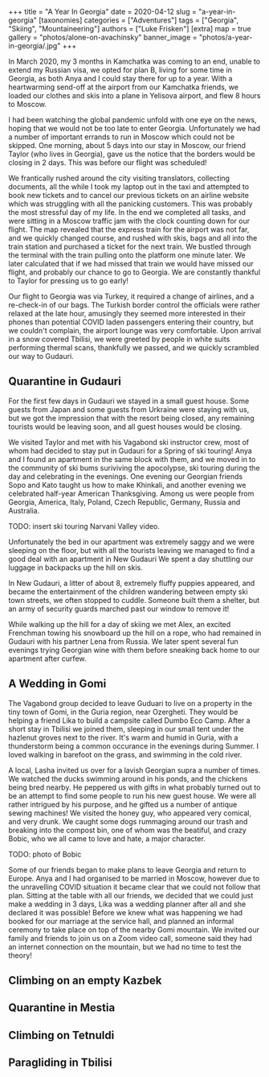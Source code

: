 +++
title = "A Year In Georgia"
date = 2020-04-12
slug = "a-year-in-georgia"
[taxonomies]
categories = ["Adventures"]
tags = ["Georgia", "Skiing", "Mountaineering"]
authors = ["Luke Frisken"]
[extra]
map = true
gallery = "photos/alone-on-avachinsky"
banner_image = "photos/a-year-in-georgia/.jpg"
+++

In March 2020, my 3 months in Kamchatka was coming to an end, unable
to extend my Russian visa, we opted for plan B, living for some time
in Georgia, as both Anya and I could stay there for up to a year. With
a heartwarming send-off at the airport from our Kamchatka friends, we
loaded our clothes and skis into a plane in Yelisova airport, and flew
8 hours to Moscow.

I had been watching the global pandemic unfold with one eye on the
news, hoping that we would not be too late to enter
Georgia. Unfortunately we had a number of important errands to run in
Moscow which could not be skipped. One morning, about 5 days into our
stay in Moscow, our friend Taylor (who lives in Georgia), gave us the
notice that the borders would be closing in 2 days. This was before
our flight was scheduled!

We frantically rushed around the city visiting translators, collecting
documents, all the while I took my laptop out in the taxi and
attempted to book new tickets and to cancel our previous tickets on an
airline website which was struggling with all the panicking
customers. This was probably the most stressful day of my life. In the
end we completed all tasks, and were sitting in a Moscow traffic jam
with the clock counting down for our flight. The map revealed that the
express train for the airport was not far, and we quickly changed
course, and rushed with skis, bags and all into the train station and
purchased a ticket for the next train. We bustled through the terminal
with the train pulling onto the platform one minute later. We later
calculated that if we had missed that train we would have missed our
flight, and probably our chance to go to Georgia. We are constantly
thankful to Taylor for pressing us to go early!

Our flight to Georgia was via Turkey, it required a change of
airlines, and a re-check-in of our bags. The Turkish border control
the officials were rather relaxed at the late hour, amusingly they
seemed more interested in their phones than potential COVID laden
passengers entering their country, but we couldn't complain, the
airport lounge was very comfortable. Upon arrival in a snow covered
Tbilisi, we were greeted by people in white suits performing thermal
scans, thankfully we passed, and we quickly scrambled our way to
Gudauri.

## Quarantine in Gudauri

For the first few days in Gudauri we stayed in a small guest
house. Some guests from Japan and some guests from Urkraine were
staying with us, but we got the impression that with the resort being
closed, any remaining tourists would be leaving soon, and all guest
houses would be closing. 

We visited Taylor and met with his Vagabond ski instructor crew, most
of whom had decided to stay put in Gudauri for a Spring of ski
touring! Anya and I found an apartment in the same block with them,
and we moved in to the community of ski bums suriviving the
apocolypse, ski touring during the day and celebrating in the
evenings. One evening our Georgian friends Sopo and Kato taught us how
to make Khinkali, and another evening we celebrated half-year American
Thanksgiving. Among us were people from Georgia, America, Italy,
Poland, Czech Republic, Germany, Russia and Australia.

TODO: insert ski touring Narvani Valley video.

Unfortunately the bed in our apartment was extremely saggy and we were
sleeping on the floor, but with all the tourists leaving we managed to
find a good deal with an apartment in New Gudauri We spent a day
shuttling our luggage in backpacks up the hill on skis.

In New Gudauri, a litter of about 8, extremely fluffy puppies
appeared, and became the entertainment of the children wandering
between empty ski town streets, we often stopped to cuddle. Someone
built them a shelter, but an army of security guards marched past our
window to remove it!

While walking up the hill for a day of skiing we met Alex, an excited
Frenchman towing his snowboard up the hill on a rope, who had remained
in Gudauri with his partner Lena from Russia. We later spent several
fun evenings trying Georgian wine with them before sneaking back home
to our apartment after curfew.

## A Wedding in Gomi

The Vagabond group decided to leave Guduari to live on a property in
the tiny town of Gomi, in the Guria region, near Ozergheti. They would
be helping a friend Lika to build a campsite called Dumbo Eco
Camp. After a short stay in Tbilisi we joined them, sleeping in our
small tent under the hazlenut groves next to the river. It's warm and
humid in Guria, with a thunderstorm being a common occurance in the
evenings during Summer. I loved walking in barefoot on the grass, and
swimming in the cold river.

A local, Lasha invited us over for a lavish Georgian supra a number of
times. We watched the ducks swimming around in his ponds, and the
chickens being bred nearby. He peppered us with gifts in what probably
turned out to be an attempt to find some people to run his new guest
house. We were all rather intrigued by his purpose, and he gifted us a
number of antique sewing machines! We visited the honey guy, who
appeared very comical, and very drunk. We caught some dogs rummaging
around our trash and breaking into the compost bin, one of whom was
the beatiful, and crazy Bobic, who we all came to love and hate, a
major character.

TODO: photo of Bobic

Some of our friends began to make plans to leave Georgia and return to
Europe. Anya and I had organised to be married in Moscow, however due
to the unravelling COVID situation it became clear that we could not
follow that plan. Sitting at the table with all our friends, we
decided that we could just make a wedding in 3 days, Lika was a
wedding planner after all and she declared it was possible! Before we
knew what was happening we had booked for our marriage at the service
hall, and planned an informal ceremony to take place on top of the
nearby Gomi mountain. We invited our family and friends to join us on
a Zoom video call, someone said they had an internet connection on the
mountain, but we had no time to test the theory!





## Climbing on an empty Kazbek

## Quarantine in Mestia

## Climbing on Tetnuldi

## Paragliding in Tbilisi
